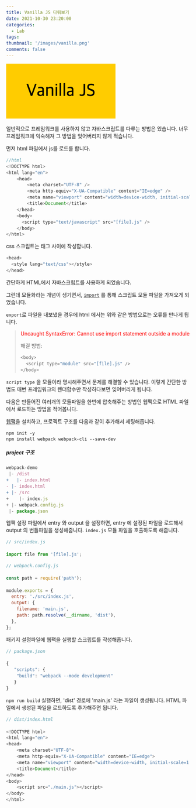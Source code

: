 ```yaml
---
title: Vanilla JS 다뤄보기
date: 2021-10-30 23:20:00
categories:
  - Lab
tags:
thumbnail: '/images/vanilla.png'
comments: false
---
```


![image](/images/vanilla.png)

일반적으로 프레임워크를 사용하지 않고 자바스크립트를 다루는 방법은 있습니다.
너무 프레임워크에 익숙해져 그 방법을 잊어버리지 않게 적습니다.

먼저 html 파일에서 js를 로드를 합니다.

```js
//html
<!DOCTYPE html>
<html lang="en">
    <head>
        <meta charset="UTF-8" />
        <meta http-equiv="X-UA-Compatible" content="IE=edge" />
        <meta name="viewport" content="width=device-width, initial-scale=1.0" />
        <title>Document</title>
    </head>
    <body>
      <script type="text/javascript" src="[file].js" />
    </body>
</html>
```

css 스크립트는 <head> 태그 사이에 작성합니다.

```js
<head>
  <style lang="text/css"></style>
</head>
```

간단하게 HTML에서 자바스크립트를 사용하게 되었습니다.

그런데 모듈화라는 개념이 생기면서,
[`import`](https://developer.mozilla.org/ko/docs/Web/JavaScript/Reference/Statements/import) 를 통해 스크립트 모듈 파일을 가져오게 되었습니다.

`export`로 파일을 내보냈을 경우에 html 에서는 위와 같은 방법으로는 오류를 만나게 됩니다.

> <span style="color: red">Uncaught SyntaxError: Cannot use import statement outside a module</span>
>
> 해결 방법:
>
> ```js
> <body>
>   <script type="module" src="[file].js" />
> </body>
> ```

`script type` 을 모듈이라 명시해주면서 문제를 해결할 수 있습니다.
이렇게 간단한 방법도 매번 프레임워크의 렌더함수만 작성하다보면 잊어버리게 됩니다.

다음은 만들어진 여러개의 모듈파일을 한번에 압축해주는 방법인 웹팩으로 HTML 파일에서 로드하는 방법을 적어봅니다.

[웹팩](https://webpack.js.org/guides/getting-started)을 설치하고, 프로젝트 구조를 다음과 같이 추가해서 세팅해줍니다.

```
npm init -y
npm install webpack webpack-cli --save-dev
```

##### project 구조

```js
webpack-demo
 |- /dist
+   |- index.html
- |- index.html
+ |- /src
+    |- index.js
+ |- webpack.config.js
 |- package.json
```

웹팩 설정 파일에서 entry 와 output 을 설정하면, entry 에 설정된 파일을 로드해서 output 의 번들파일을 생성해줍니다. `index.js` 모듈 파일을 호출하도록 해줍니다.

```js
// src/index.js

import file from '[file].js';
```

```js
// webpack.config.js

const path = require('path');

module.exports = {
  entry: './src/index.js',
  output: {
    filename: 'main.js',
    path: path.resolve(__dirname, 'dist'),
  },
};
```

패키지 설정파일에 웹팩을 실행할 스크립트를 작성해줍니다.

```js
// package.json

{
   "scripts": {
    "build": "webpack --mode development"
   }
}
```

`npm run build` 실행하면, 'dist' 경로에 'main.js' 라는 파일이 생성됩니다.
HTML 파일에서 생성된 파일을 로드하도록 추가해주면 됩니다.

```js
// dist/index.html

<!DOCTYPE html>
<html lang="en">
<head>
    <meta charset="UTF-8">
    <meta http-equiv="X-UA-Compatible" content="IE=edge">
    <meta name="viewport" content="width=device-width, initial-scale=1.0">
    <title>Document</title>
</head>
<body>
    <script src="./main.js"></script>
</body>
</html>
```

